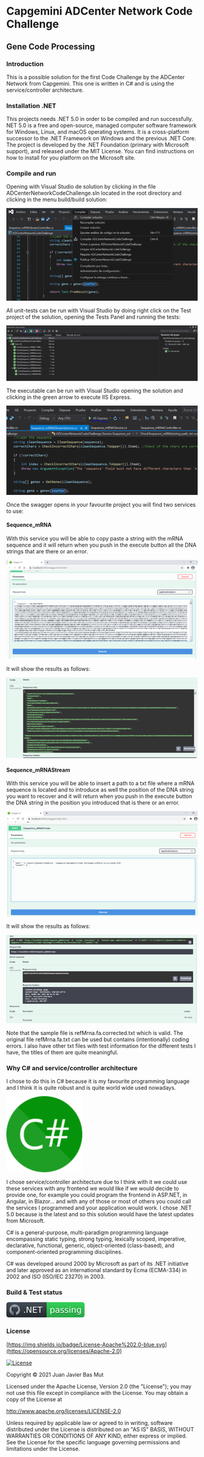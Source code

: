 # Capgemini ADCenter Network Code Challenge
## Gene Code Processing

### Introduction
This is a possible solution for the first Code Challenge by the ADCenter Network from Capgemini. This one is written in C# and is using the service/controller architecture.

### Installation .NET
This projects needs .NET 5.0 in order to be compiled and run successfully. NET 5.0 is a free and open-source, managed computer software framework for Windows, Linux, and macOS operating systems. It is a cross-platform successor to the .NET Framework on Windows and the previous .NET Core. The project is developed by the .NET Foundation (primary with Microsoft support), and released under the MIT License. You can find instructions on how to install for you platform on the Microsoft site.

### Compile and run 
Opening with Visual Studio de solution by clicking in the file ADCenterNetworkCodeChallenge.sln located in the root directory and clicking in the menu build/build solution:

![Compile](https://github.com/jbasmut/ADCenterNetworkCodeChallenge/blob/master/Compile%20Project.PNG)

All unit-tests can be run with Visual Studio by doing right click on the Test project of the solution, opening the Tests Panel and running the tests:

![Tests](https://github.com/jbasmut/ADCenterNetworkCodeChallenge/blob/master/Tests.PNG)

The executable can be run with Visual Studio opening the solution and clicking in the green arrow to execute IIS Express.

![Execute](https://github.com/jbasmut/ADCenterNetworkCodeChallenge/blob/master/Execute%20IIS.PNG)

Once the swagger opens in your favourite project you will find two services to use:

#### Sequence_mRNA

With this service you will be able to copy paste a string with the mRNA sequence and it will return when you push in the execute button all the DNA strings that are there or an error.

![Swagger1](https://github.com/jbasmut/ADCenterNetworkCodeChallenge/blob/master/Swagger1PNG.PNG)

It will show the results as follows:

![Swagger2](https://github.com/jbasmut/ADCenterNetworkCodeChallenge/blob/master/Swagger2PNG.PNG)

#### Sequence_mRNAStream

With this service you will be able to insert a path to a txt file where a mRNA sequence is located and to introduce as well the position of the DNA string you want to recover and it will return when you push in the execute button the DNA string in the position you introduced that is there or an error.

![Swagger3](https://github.com/jbasmut/ADCenterNetworkCodeChallenge/blob/master/Swagger3PNG.PNG)

It will show the results as follows:

![Swagger4](https://github.com/jbasmut/ADCenterNetworkCodeChallenge/blob/master/Swagger4PNG.PNG)

Note that the sample file is refMrna.fa.corrected.txt which is valid. The original file refMrna.fa.txt can be used but contains (intentionally) coding errors.
I also have other txt files with test information for the different tests I have, the titles of them are quite meaningful.

### Why C# and service/controller architecture
I chose to do this in C# because it is my favourite programming language and I think it is quite robust and is quite world wide used nowadays.

<img src="https://github.com/jbasmut/ADCenterNetworkCodeChallenge/blob/master/C_Sharp_wordmark.svg" alt="drawing" width="200"/>

I chose service/controller architecture due to I think with it we could use these services with any frontend we would like if we would decide to provide one, for example you could program the frontend in ASP.NET, in Angular, in Blazor... and with any of those or most of others you could call the services I programmed and your application would work.
I chose .NET 5.0 because is the latest and so this solution would have the latest updates from Microsoft.

C# is a general-purpose, multi-paradigm programming language encompassing static typing, strong typing, lexically scoped, imperative, declarative, functional, generic, object-oriented (class-based), and component-oriented programming disciplines.

C# was developed around 2000 by Microsoft as part of its .NET initiative and later approved as an international standard by Ecma (ECMA-334) in 2002 and ISO (ISO/IEC 23270) in 2003.

### Build & Test status
![Main build and test](https://github.com/jbasmut/ADCenterNetworkCodeChallenge/blob/master/badge.svg)

### License
[https://img.shields.io/badge/License-Apache%202.0-blue.svg](https://opensource.org/licenses/Apache-2.0)
<p><a href="https://opensource.org/licenses/Apache-2.0" rel="nofollow"><img src="https://camo.githubusercontent.com/2a2157c971b7ae1deb8eb095799440551c33dcf61ea3d965d86b496a5a65df55/68747470733a2f2f696d672e736869656c64732e696f2f62616467652f4c6963656e73652d417061636865253230322e302d626c75652e737667" alt="License" data-canonical-src="https://img.shields.io/badge/License-Apache%202.0-blue.svg" style="max-width:100%;"></a></p>

Copyright © 2021 Juan Javier Bas Mut

Licensed under the Apache License, Version 2.0 (the "License"); you may not use this file except in compliance with the License. You may obtain a copy of the License at

http://www.apache.org/licenses/LICENSE-2.0

Unless required by applicable law or agreed to in writing, software distributed under the License is distributed on an "AS IS" BASIS, WITHOUT WARRANTIES OR CONDITIONS OF ANY KIND, either express or implied. See the License for the specific language governing permissions and limitations under the License.
